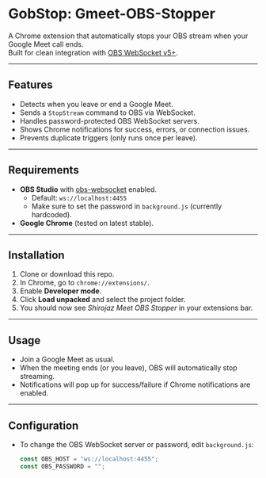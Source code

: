# GobStop: Gmeet-OBS-Stopper

A Chrome extension that automatically stops your OBS stream when your Google Meet call ends.  
Built for clean integration with [OBS WebSocket v5+](https://github.com/obsproject/obs-websocket).

---

## Features
- Detects when you leave or end a Google Meet.
- Sends a `StopStream` command to OBS via WebSocket.
- Handles password-protected OBS WebSocket servers.
- Shows Chrome notifications for success, errors, or connection issues.
- Prevents duplicate triggers (only runs once per leave).

---

## Requirements
- **OBS Studio** with [obs-websocket](https://github.com/obsproject/obs-websocket) enabled.  
  - Default: `ws://localhost:4455`  
  - Make sure to set the password in `background.js` (currently hardcoded).
- **Google Chrome** (tested on latest stable).

---

## Installation
1. Clone or download this repo.
2. In Chrome, go to `chrome://extensions/`.
3. Enable **Developer mode**.
4. Click **Load unpacked** and select the project folder.
5. You should now see *Shirojaz Meet OBS Stopper* in your extensions bar.

---

## Usage
- Join a Google Meet as usual.
- When the meeting ends (or you leave), OBS will automatically stop streaming.
- Notifications will pop up for success/failure if Chrome notifications are enabled.

---

## Configuration
- To change the OBS WebSocket server or password, edit `background.js`:
  ```js
  const OBS_HOST = "ws://localhost:4455";
  const OBS_PASSWORD = "";
